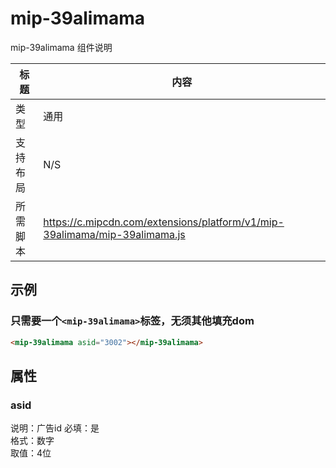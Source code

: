 ﻿# mip-39alimama

mip-39alimama 组件说明

标题|内容
----|----
类型|通用
支持布局|N/S
所需脚本|https://c.mipcdn.com/extensions/platform/v1/mip-39alimama/mip-39alimama.js

## 示例

### 只需要一个`<mip-39alimama>`标签，无须其他填充dom
```html
<mip-39alimama asid="3002"></mip-39alimama>
```

## 属性

### asid

说明：广告id
必填：是   
格式：数字    
取值：4位 



